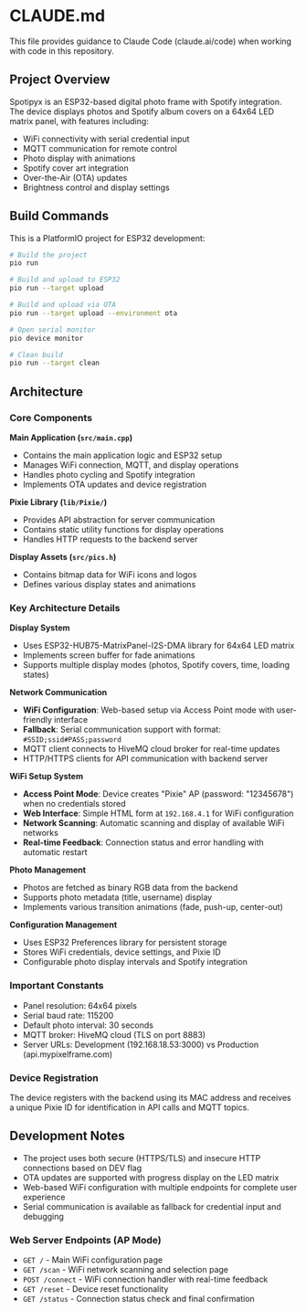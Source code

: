 # CLAUDE.md

This file provides guidance to Claude Code (claude.ai/code) when working with code in this repository.

## Project Overview

Spotipyx is an ESP32-based digital photo frame with Spotify integration. The device displays photos and Spotify album covers on a 64x64 LED matrix panel, with features including:

- WiFi connectivity with serial credential input
- MQTT communication for remote control
- Photo display with animations
- Spotify cover art integration
- Over-the-Air (OTA) updates
- Brightness control and display settings

## Build Commands

This is a PlatformIO project for ESP32 development:

```bash
# Build the project
pio run

# Build and upload to ESP32
pio run --target upload

# Build and upload via OTA
pio run --target upload --environment ota

# Open serial monitor
pio device monitor

# Clean build
pio run --target clean
```

## Architecture

### Core Components

**Main Application (`src/main.cpp`)**
- Contains the main application logic and ESP32 setup
- Manages WiFi connection, MQTT, and display operations
- Handles photo cycling and Spotify integration
- Implements OTA updates and device registration

**Pixie Library (`lib/Pixie/`)**
- Provides API abstraction for server communication
- Contains static utility functions for display operations
- Handles HTTP requests to the backend server

**Display Assets (`src/pics.h`)**
- Contains bitmap data for WiFi icons and logos
- Defines various display states and animations

### Key Architecture Details

**Display System**
- Uses ESP32-HUB75-MatrixPanel-I2S-DMA library for 64x64 LED matrix
- Implements screen buffer for fade animations
- Supports multiple display modes (photos, Spotify covers, time, loading states)

**Network Communication**
- **WiFi Configuration**: Web-based setup via Access Point mode with user-friendly interface
- **Fallback**: Serial communication support with format: `#SSID;ssid#PASS;password` 
- MQTT client connects to HiveMQ cloud broker for real-time updates
- HTTP/HTTPS clients for API communication with backend server

**WiFi Setup System**
- **Access Point Mode**: Device creates "Pixie" AP (password: "12345678") when no credentials stored
- **Web Interface**: Simple HTML form at `192.168.4.1` for WiFi configuration  
- **Network Scanning**: Automatic scanning and display of available WiFi networks
- **Real-time Feedback**: Connection status and error handling with automatic restart

**Photo Management**
- Photos are fetched as binary RGB data from the backend
- Supports photo metadata (title, username) display
- Implements various transition animations (fade, push-up, center-out)

**Configuration Management**
- Uses ESP32 Preferences library for persistent storage
- Stores WiFi credentials, device settings, and Pixie ID
- Configurable photo display intervals and Spotify integration

### Important Constants

- Panel resolution: 64x64 pixels
- Serial baud rate: 115200
- Default photo interval: 30 seconds
- MQTT broker: HiveMQ cloud (TLS on port 8883)
- Server URLs: Development (192.168.18.53:3000) vs Production (api.mypixelframe.com)

### Device Registration

The device registers with the backend using its MAC address and receives a unique Pixie ID for identification in API calls and MQTT topics.

## Development Notes

- The project uses both secure (HTTPS/TLS) and insecure HTTP connections based on DEV flag
- OTA updates are supported with progress display on the LED matrix
- Web-based WiFi configuration with multiple endpoints for complete user experience
- Serial communication is available as fallback for credential input and debugging

### Web Server Endpoints (AP Mode)

- `GET /` - Main WiFi configuration page
- `GET /scan` - WiFi network scanning and selection page  
- `POST /connect` - WiFi connection handler with real-time feedback
- `GET /reset` - Device reset functionality
- `GET /status` - Connection status check and final confirmation
